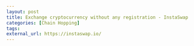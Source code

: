 ```yaml
---
layout: post
title: Exchange cryptocurrency without any registration - InstaSwap
categories: [Chain Hopping]
tags: 
external_url: https://instaswap.io/
---
```

